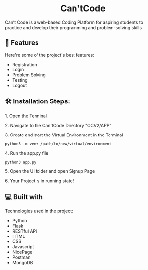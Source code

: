 <h1 align="center" id="title">Can'tCode</h1>

<p id="description">Can’t Code is a web-based Coding Platform for aspiring students to practice and develop their programming and problem-solving skills</p>

<h2>🧐 Features</h2>

Here're some of the project's best features:

*   Registration
*   Login
*   Problem Solving
*   Testing
*   Logout

<h2>🛠️ Installation Steps:</h2>

<p>1. Open the Terminal</p>

<p>2. Navigate to the Can'tCode Directory "CCV2/APP"</p>

<p>3. Create and start the Virtual Environment in the Terminal</p>

```
python3 -m venv /path/to/new/virtual/environment
```

<p>4. Run the app.py file</p>

```
python3 app.py
```

<p>5. Open the UI folder and open Signup Page</p>

<p>6. Your Project is in running state!</p>

  
  
<h2>💻 Built with</h2>

Technologies used in the project:

*   Python
*   Flask
*   RESTful APi
*   HTML
*   CSS
*   Javascript
*   NicePage
*   Postman
*   MongoDB
